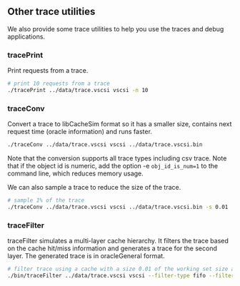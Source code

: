 
## Other trace utilities
We also provide some trace utilities to help you use the traces and debug applications. 

### tracePrint
Print requests from a trace.

```bash
# print 10 requests from a trace
./tracePrint ../data/trace.vscsi vscsi -n 10
```

### traceConv
Convert a trace to libCacheSim format so it has a smaller size, contains next request time (oracle information) and runs faster. 
```bash
./traceConv ../data/trace.vscsi vscsi ../data/trace.vscsi.bin
```
Note that the conversion supports all trace types including csv trace. Note that if the object id is numeric, add the option -e `obj_id_is_num=1` to the command line, which reduces memory usage.


We can also sample a trace to reduce the size of the trace. 
```bash
# sample 1% of the trace
./traceConv ../data/trace.vscsi vscsi ../data/trace.vscsi.bin -s 0.01
```


### traceFilter
traceFilter simulates a multi-layer cache hierarchy. It filters the trace based on the cache hit/miss information and generates a trace for the second layer. 
The generated trace is in oracleGeneral format. 

```bash 
# filter trace using a cache with a size 0.01 of the working set size and the FIFO eviction policy
./bin/traceFilter ../data/trace.vscsi vscsi --filter-type fifo --filter-size 0.01 --ignore-obj-size 1
```


